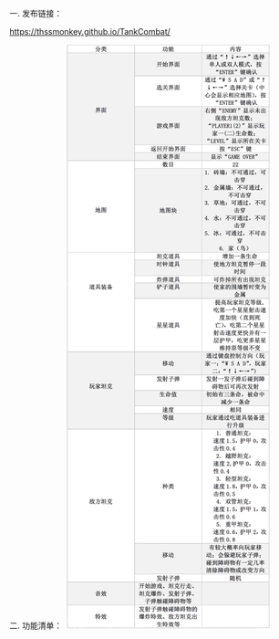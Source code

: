 一. 发布链接：

  https://thssmonkey.github.io/TankCombat/
  
二. 功能清单：
  ![image](https://github.com/thssmonkey/TankCombat/raw/master/images/docPic.png)
